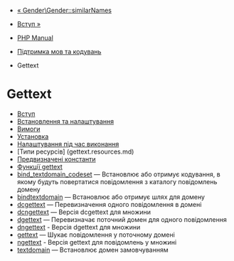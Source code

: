 - [« Gender\Gender::similarNames](gender-gender.similarnames.md)
- [Вступ »](intro.gettext.md)

- [PHP Manual](index.md)
- [Підтримка мов та кодувань](refs.international.md)
- Gettext

# Gettext

- [Вступ](intro.gettext.md)
- [Встановлення та налаштування](gettext.setup.md)
- [Вимоги](gettext.requirements.md)
- [Установка](gettext.installation.md)
- [Налаштування під час виконання](gettext.configuration.md)
- [Типи ресурсів] (gettext.resources.md)
- [Предвизначені константи](gettext.constants.md)
- [Функції gettext](ref.gettext.md)
- [bind_textdomain_codeset](function.bind-textdomain-codeset.md)
— Встановлює або отримує кодування, в якому будуть
повертатися повідомлення з каталогу повідомлень домену
- [bindtextdomain](function.bindtextdomain.md) — Встановлює
або отримує шлях для домену
- [dcgettext](function.dcgettext.md) — Перевизначення одного
повідомлення в домені
- [dcngettext](function.dcngettext.md) — Версія dcgettext для
множини
- [dgettext](function.dgettext.md) — Перевизначає поточний
домен для одного повідомлення
- [dngettext](function.dngettext.md) - Версія dgettext для
множини
- [gettext](function.gettext.md) — Шукає повідомлення у поточному
домені
- [ngettext](function.ngettext.md) - Версія gettext для
повідомлень у множині
- [textdomain](function.textdomain.md) — Встановлює домен
замовчуванням
